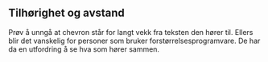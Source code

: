 ## Tilhørighet og avstand

Prøv å unngå at chevron står for langt vekk fra teksten den hører til. Ellers blir det vanskelig for personer som bruker forstørrelsesprogramvare. De har da en utfordring å se hva som hører sammen.
